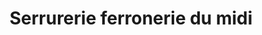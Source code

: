 ---
title: "Serrurerie ferronerie du midi"
url: /six-fours-les-plages/serrurerie-ferronerie-du-midi/
shop: serrurier
---